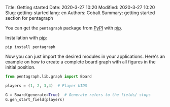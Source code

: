 Title: Getting started
Date: 2020-3-27 10:20
Modified: 2020-3-27 10:20
Slug: getting-started
lang: en
Authors: Cobalt
Summary: getting started section for pentagraph

You can get the `pentagraph` package from [PyPI](https://pypi.org/project/pentagraph/) with [pip](https://packaging.python.org/key_projects/#pip).

Installation with [pip](https://packaging.python.org/tutorials/installing-packages/#id17):

`pip install pentagraph`

Now you can just import the desired modules in your applications. Here's an example on how to create a complete board graph with all figures in the initial position.

```python
from pentagraph.lib.graph import Board

players = (1, 2, 3,4)  # Player UIDS

G = Board(generate=True)  # Generate refers to the fields/ stops
G.gen_start_field(players)
```

